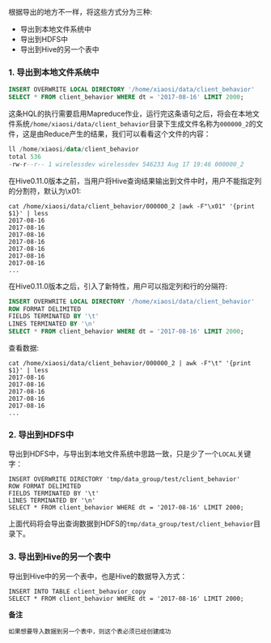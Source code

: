 根据导出的地方不一样，将这些方式分为三种:
- 导出到本地文件系统中
- 导出到HDFS中
- 导出到Hive的另一个表中

### 1. 导出到本地文件系统中
```sql
INSERT OVERWRITE LOCAL DIRECTORY '/home/xiaosi/data/client_behavior'
SELECT * FROM client_behavior WHERE dt = '2017-08-16' LIMIT 2000;
```
这条HQL的执行需要启用Mapreduce作业，运行完这条语句之后，将会在本地文件系统`/home/xiaosi/data/client_behavior`目录下生成文件名称为`000000_2`的文件，这是由Reduce产生的结果，我们可以看看这个文件的内容：
```sql
ll /home/xiaosi/data/client_behavior
total 536
-rw-r--r-- 1 wirelessdev wirelessdev 546233 Aug 17 19:46 000000_2
```
在Hive0.11.0版本之前，当用户将Hive查询结果输出到文件中时，用户不能指定列的分割符，默认为\x01:
```
cat /home/xiaosi/data/client_behavior/000000_2 |awk -F"\x01" '{print $1}' | less
2017-08-16
2017-08-16
2017-08-16
2017-08-16
2017-08-16
2017-08-16
2017-08-16
...
```
在Hive0.11.0版本之后，引入了新特性，用户可以指定列和行的分隔符:
```sql
INSERT OVERWRITE LOCAL DIRECTORY '/home/xiaosi/data/client_behavior'
ROW FORMAT DELIMITED
FIELDS TERMINATED BY '\t'
LINES TERMINATED BY '\n'
SELECT * FROM client_behavior WHERE dt = '2017-08-16' LIMIT 2000;
```
查看数据:
```
cat /home/xiaosi/data/client_behavior/000000_2 | awk -F"\t" '{print $1}' | less
2017-08-16
2017-08-16
2017-08-16
2017-08-16
2017-08-16
...
```

### 2. 导出到HDFS中

导出到HDFS中，与导出到本地文件系统中思路一致，只是少了一个`LOCAL`关键字：
```
INSERT OVERWRITE DIRECTORY 'tmp/data_group/test/client_behavior'
ROW FORMAT DELIMITED
FIELDS TERMINATED BY '\t'
LINES TERMINATED BY '\n'
SELECT * FROM client_behavior WHERE dt = '2017-08-16' LIMIT 2000;
```
上面代码将会导出查询数据到HDFS的`tmp/data_group/test/client_behavior`目录下。


### 3. 导出到Hive的另一个表中

导出到Hive中的另一个表中，也是Hive的数据导入方式：
```
INSERT INTO TABLE client_behavior_copy
SELECT * FROM client_behavior WHERE dt = '2017-08-16' LIMIT 2000;
```
**备注**
```
如果想要导入数据到另一个表中，则这个表必须已经创建成功
```
